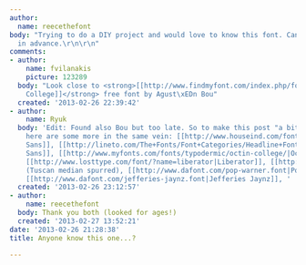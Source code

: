 ```yaml
---
author:
  name: reecethefont
body: "Trying to do a DIY project and would love to know this font. Can anyone help?\r\nThanks
  in advance.\r\n\r\n"
comments:
- author:
    name: fvilanakis
    picture: 123289
  body: "Look close to <strong>[[http://www.findmyfont.com/index.php/fonts/font-preview?fset=Dafont-1&ffam=Bou%20College%20-%20Regular&fid=636c99a22a09767ab9afd1fb425b20de&fsize=60&text=CREME%20DE%20LA%20CREME&fit=1|Bou
    College]]</strong> free font by Agust\xEDn Bou"
  created: '2013-02-26 22:39:42'
- author:
    name: Ryuk
  body: 'Edit: Found also Bou but too late. So to make this post "a bit less useless",
    here are some more in the same vein: [[http://www.houseind.com/fonts/unitedcollection|United
    Sans]], [[http://lineto.com/The+Fonts/Font+Categories/Headline+Fonts/Hoboken+High/Sans+Serif/|Hoboken
    Sans]], [[http://www.myfonts.com/fonts/typodermic/octin-college/|Octin College]],
    [[http://www.losttype.com/font/?name=liberator|Liberator]], [[http://www.losttype.com/font/?name=haymaker|Haymaker]]
    (Tuscan median spurred), [[http://www.dafont.com/pop-warner.font|Pop Warner]],
    [[http://www.dafont.com/jefferies-jaynz.font|Jefferies Jaynz]], '
  created: '2013-02-26 23:12:57'
- author:
    name: reecethefont
  body: Thank you both (looked for ages!)
  created: '2013-02-27 13:52:21'
date: '2013-02-26 21:28:38'
title: Anyone know this one...?

---
```

